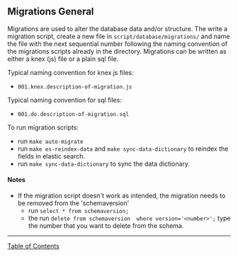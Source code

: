 ## Migrations General

Migrations are used to alter the database data and/or structure. The write a migration script, create a new file in `script/database/migrations/` and name the file with the next sequential number following the naming convention of the migrations scripts already in the directory. Migrations can be written as either a knex (js) file or a plain sql file.

Typical naming convention for knex js files:
- `001.knex.description-of-migration.js`

Typical naming convention for sql files:
- `001.do.description-of-migration.sql`

To run migration scripts:
- run `make auto-migrate`
- run `make es-reindex-data` and `make sync-data-dictionary` to reindex the fields in elastic search.
- run `make sync-data-dictionary` to sync the data dictionary.

#### Notes
- If the migration script doesn't work as intended, the migration needs to be removed from the 'schemaversion'
  - run `select * from schemaversion;`
  - the run `delete from schemaversion  where version='<number>';` type the number that you want to delete from the schema.


***
[Table of Contents](../README.md)